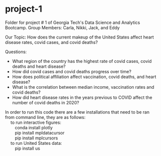 # project-1
Folder for project # 1 of Georgia Tech's Data Science and Analytics Bootcamp.
Group Members: Carla, Nikki, Jack, and Eddy

Our Topic: How does the current makeup of the United States affect heart disease rates, covid cases, and covid deaths?

Questions:
- What region of the country has the highest rate of covid cases, covid deaths and heart disease?
- How did covid cases and covid deaths progress over time?
- How does political affiliation affect vaccination, covid deaths, and heart disease?
- What is the correlation between median income, vaccination rates and covid deaths?
- How did heart disease rates in the years previous to COVID  affect the number of covid deaths in 2020?



In order to run this code there are a few installations that need to be ran from command line, they are as follows: <br />
&emsp; to run interactive figures: <br />
&emsp;&emsp; conda install plotly <br />
&emsp;&emsp; pip install mpldatacursor <br />
&emsp;&emsp; pip install mplcursors <br />
&emsp; to run United States data: <br />
&emsp;&emsp; pip install us

